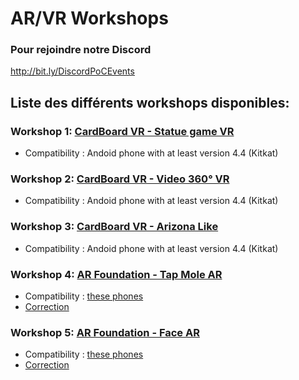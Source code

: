 # AR/VR Workshops

### Pour rejoindre notre Discord
http://bit.ly/DiscordPoCEvents


## Liste des différents workshops disponibles:

### Workshop 1: [CardBoard VR - Statue game VR](./Workshop1/Workshop1.pdf)
- Compatibility : Andoid phone with at least version 4.4 (Kitkat)

### Workshop 2: [CardBoard VR - Video 360° VR](./Workshop2/Workshop2.pdf)
- Compatibility : Andoid phone with at least version 4.4 (Kitkat)

### Workshop 3: [CardBoard VR - Arizona Like](./Workshop3)
- Compatibility : Andoid phone with at least version 4.4 (Kitkat)

### Workshop 4: [AR Foundation - Tap Mole AR](./Workshop4/Workshop4.pdf)
- Compatibility : [these phones](https://developers.google.com/ar/discover/supported-devices)
- [Correction](./Workshop3/Workshop3-prof.pdf)

### Workshop 5: [AR Foundation - Face AR](./Workshop5/Workshop5.pdf)
- Compatibility : [these phones](https://developers.google.com/ar/discover/supported-devices)
- [Correction](./Workshop4/Workshop4-prof.pdf)